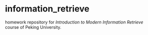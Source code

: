 # information_retrieve
homework repository for *Introduction to Modern Information Retrieve* course of Peking University.

